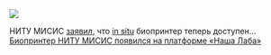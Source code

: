<!--2025-02-07 14:43:45-->
<div class="yb">
  <div class="rss smaller1 habr"><img src="https://habrastorage.org/getpro/habr/upload_files/79a/984/178/79a984178da637a0e534d9af2cf5e7d7.jpg" /><p>НИТУ МИСИС <a href="https://www.cnews.ru/news/line/2025-02-04_bioprinter_nitu_misis_vyshel" rel="noopener noreferrer nofollow">заявил</a>, что&nbsp;<a href="https://habr.com/ru/news/783826/" rel="noopener noreferrer nofollow">in situ</a> биопринтер теперь доступен... <br><a class="light" href="https://habr.com/ru/news/880498/?utm_source=habrahabr&utm_medium=rss&utm_campaign=880498">Биопринтер НИТУ МИСИС появился на платформе «Наша Лаба»</a></div>
</div>
